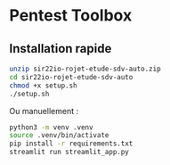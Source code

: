 # Pentest Toolbox

## Installation rapide

```bash
unzip sir22io-rojet-etude-sdv-auto.zip
cd sir22io-rojet-etude-sdv-auto
chmod +x setup.sh
./setup.sh
```

Ou manuellement :

```bash
python3 -m venv .venv
source .venv/bin/activate
pip install -r requirements.txt
streamlit run streamlit_app.py
```
